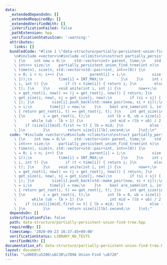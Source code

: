 ```yaml
---
data:
  _extendedDependsOn: []
  _extendedRequiredBy: []
  _extendedVerifiedWith: []
  _isVerificationFailed: false
  _pathExtension: hpp
  _verificationStatusIcon: ':warning:'
  attributes:
    links: []
  bundledCode: "#line 1 \"data-structure/partially-persistent-union-find-tree.hpp\"\
    \n#include <vector>\n#include <climits>\n\nstruct partially_persistent_union_find_tree\
    \ {\n    int now = 0;\n    std::vector<int> parent, time;\n    std::vector<std::vector<std::pair<int,\
    \ int>>> size;\n    partially_persistent_union_find_tree(int n)\n        : parent(n),\
    \ time(n), size(n, std::vector<std::pair<int, int>>(0)) {\n        for (int i\
    \ = 0; i < n; i++) {\n            parent[i] = i;\n            size[i].push_back(std::make_pair(0,\
    \ 1));\n            time[i] = INT_MAX;\n        }\n    }\n    int get_root(int\
    \ i, int t) {\n        if (t < time[i]) { return i; }\n        else { return get_root(parent[i],\
    \ t); }\n    }\n    void unite(int i, int j) {\n        now++;\n        if ((i\
    \ = get_root(i, now)) == (j = get_root(j, now))) { return; }\n        int si =\
    \ get_size(i, now), sj = get_size(j, now);\n        if (si < sj) { std::swap(i,\
    \ j); }\n        size[i].push_back(std::make_pair(now, si + sj));\n        parent[j]\
    \ = i;\n        time[j] = now;\n    }\n    bool are_same(int i, int j, int t)\
    \ { return get_root(i, t) == get_root(j, t); }\n    int get_size(int i, int t)\
    \ {\n        i = get_root(i, t);\n        int lb = 0, ub = size[i].size();\n \
    \       while (ub - lb > 1) {\n            int mid = (lb + ub) / 2;\n        \
    \    if (size[i][mid].first <= t) { lb = mid; }\n            else { ub = mid;\
    \ }\n        }\n        return size[i][lb].second;\n    }\n};\n"
  code: "#include <vector>\n#include <climits>\n\nstruct partially_persistent_union_find_tree\
    \ {\n    int now = 0;\n    std::vector<int> parent, time;\n    std::vector<std::vector<std::pair<int,\
    \ int>>> size;\n    partially_persistent_union_find_tree(int n)\n        : parent(n),\
    \ time(n), size(n, std::vector<std::pair<int, int>>(0)) {\n        for (int i\
    \ = 0; i < n; i++) {\n            parent[i] = i;\n            size[i].push_back(std::make_pair(0,\
    \ 1));\n            time[i] = INT_MAX;\n        }\n    }\n    int get_root(int\
    \ i, int t) {\n        if (t < time[i]) { return i; }\n        else { return get_root(parent[i],\
    \ t); }\n    }\n    void unite(int i, int j) {\n        now++;\n        if ((i\
    \ = get_root(i, now)) == (j = get_root(j, now))) { return; }\n        int si =\
    \ get_size(i, now), sj = get_size(j, now);\n        if (si < sj) { std::swap(i,\
    \ j); }\n        size[i].push_back(std::make_pair(now, si + sj));\n        parent[j]\
    \ = i;\n        time[j] = now;\n    }\n    bool are_same(int i, int j, int t)\
    \ { return get_root(i, t) == get_root(j, t); }\n    int get_size(int i, int t)\
    \ {\n        i = get_root(i, t);\n        int lb = 0, ub = size[i].size();\n \
    \       while (ub - lb > 1) {\n            int mid = (lb + ub) / 2;\n        \
    \    if (size[i][mid].first <= t) { lb = mid; }\n            else { ub = mid;\
    \ }\n        }\n        return size[i][lb].second;\n    }\n};"
  dependsOn: []
  isVerificationFile: false
  path: data-structure/partially-persistent-union-find-tree.hpp
  requiredBy: []
  timestamp: '2020-09-23 16:37:45+09:00'
  verificationStatus: LIBRARY_NO_TESTS
  verifiedWith: []
documentation_of: data-structure/partially-persistent-union-find-tree.hpp
layout: document
title: "\u90E8\u5206\u6C38\u7D9A Union-Find \u6728"
---
```


